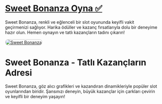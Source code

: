 # <a href="https://t2m.io/2284401">Sweet Bonanza Oyna ✅</a>
Sweet Bonanza, renkli ve eğlenceli bir slot oyununda keyifli vakit geçirmenizi sağlıyor. Harika ödüller ve kazanç fırsatlarıyla dolu bir deneyime hazır olun. Hemen oynayın ve tatlı kazançların tadını çıkarın!

<a href="https://t2m.io/2284401" title="Sweet Bonanza">
    <img src="https://i.ibb.co/gtF7ptH/photo-2025-01-13-14-27-16.jpg" alt="Sweet Bonanza" style="max-width: 100%; border: 2px solid #ddd; border-radius: 10px;">
</a>

# Sweet Bonanza - Tatlı Kazançların Adresi
Sweet Bonanza, göz alıcı grafikleri ve kazandıran dinamikleriyle popüler slot oyunlarından biridir. Şansınızı deneyin, büyük kazançlar için çarkları çevirin ve keyifli bir deneyim yaşayın!
